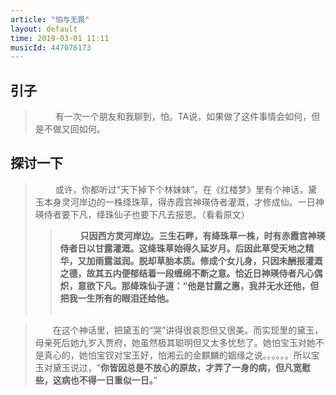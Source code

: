 ```yaml
---
article: "怕与无畏"
layout: default
time: 2019-03-01 11:11
musicId: 447076173
---
```



## 引子
>&emsp;&emsp; 有一次一个朋友和我聊到，怕。TA说，如果做了这件事情会如何，但是不做又回如何。  

<div id="music"></div>

## 探讨一下
>&emsp;&emsp; 或许，你都听过“天下掉下个林妹妹”。在《红楼梦》里有个神话，黛玉本身灵河岸边的一株绛珠草，得赤霞宫神瑛侍者灌溉，才修成仙。一日神瑛侍者要下凡，绛珠仙子也要下凡去报恩。（看看原文）
>> &emsp;&emsp; **只因西方灵河岸边。三生石畔，有绛珠草一株，时有赤霞宫神瑛侍者日以甘露灌溉。这绛珠草始得久延岁月。后因此草受天地之精华，又加雨露滋润。脱却草胎本质。修成个女儿身，只因未酬报灌溉之德，故其五内便郁结着一段缠绵不断之意。恰近日神瑛侍者凡心偶炽，意欲下凡。那绛珠仙子道：“他是甘露之惠，我并无水还他，但把我一生所有的眼泪还给他。**   
&emsp;   

> &emsp;&emsp;在这个神话里，把黛玉的“哭”讲得很哀怨但又很美。而实现里的黛玉，母亲死后她九岁入贾府，她虽然极其聪明但又太多忧愁了。她怕宝玉对她不是真心的，她怕宝钗对宝玉好，怕湘云的金麒麟的姻缘之说。。。。。。所以宝玉对黛玉说过，“**你皆因总是不放心的原故，才弄了一身的病，但凡宽慰些，这病也不得一日重似一日。**”